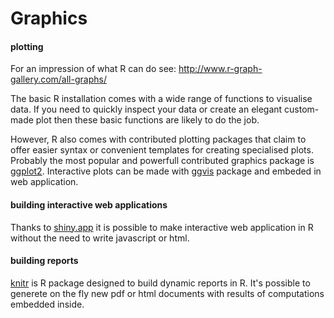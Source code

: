 # Graphics

#### plotting
For an impression of what R can do see: http://www.r-graph-gallery.com/all-graphs/

The basic R installation comes with a wide range of functions to visualise data. If you need to quickly inspect your data or create an elegant custom-made plot then these basic functions are likely to do the job.

However, R also comes with contributed plotting packages that claim to offer easier syntax or convenient templates for creating specialised plots. Probably the most popular and powerfull contributed graphics package is [ggplot2](http://ggplot2.org). Interactive plots can be made with [ggvis](https://github.com/rstudio/ggvis) package and embeded in web application.

#### building interactive web applications
Thanks to [shiny.app](http://shiny.rstudio.com) it is possible to make interactive web application in R without the need to write javascript or html.

#### building reports
[knitr](http://yihui.name/knitr/) is R package designed to build dynamic reports in R. It's possible to generete on the fly new pdf or html documents with results of computations embedded inside.
